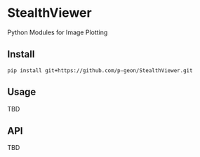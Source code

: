 # StealthViewer

Python Modules for Image Plotting

## Install

```
pip install git+https://github.com/p-geon/StealthViewer.git
```

## Usage

TBD

## API

TBD